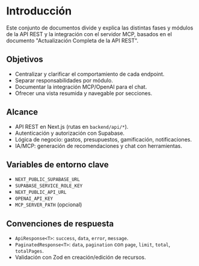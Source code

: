 # Introducción

Este conjunto de documentos divide y explica las distintas fases y módulos de la API REST y la integración con el servidor MCP, basados en el documento "Actualización Completa de la API REST".

## Objetivos

- Centralizar y clarificar el comportamiento de cada endpoint.
- Separar responsabilidades por módulo.
- Documentar la integración MCP/OpenAI para el chat.
- Ofrecer una vista resumida y navegable por secciones.

## Alcance

- API REST en Next.js (rutas en `backend/api/*`).
- Autenticación y autorización con Supabase.
- Lógica de negocio: gastos, presupuestos, gamificación, notificaciones.
- IA/MCP: generación de recomendaciones y chat con herramientas.

## Variables de entorno clave

- `NEXT_PUBLIC_SUPABASE_URL`
- `SUPABASE_SERVICE_ROLE_KEY`
- `NEXT_PUBLIC_API_URL`
- `OPENAI_API_KEY`
- `MCP_SERVER_PATH` (opcional)

## Convenciones de respuesta

- `ApiResponse<T>`: `success`, `data`, `error`, `message`.
- `PaginatedResponse<T>`: `data`, `pagination` con `page`, `limit`, `total`, `totalPages`.
- Validación con Zod en creación/edición de recursos.